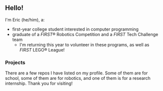 ## Hello! 

I'm Eric (he/him), a:
- first-year college student interested in computer programming
- graduate of a *FIRST*® Robotics Competition and a *FIRST* Tech Challenge team
   - I'm returning this year to volunteer in these programs, as well as *FIRST* LEGO® League!

### Projects
There are a few repos I have listed on my profile. Some of them are for school, some of them are for robotics, and one of them is for a research internship.
Thank you for visiting!
